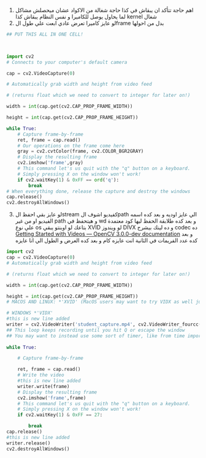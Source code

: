 1. اهم حاجة تتأكد ان يبقاش في كذا حاجة شغالة من الاكواد عشان ميحصلش مشاكل لما يحاول يوصل للكاميرا و نفس النظام يبقاش كذا kernel شغال 
2. لو عايز كاميرا تعرض عادي ابعت علي طول الframe  بدل من احولها 
```python
## PUT THIS ALL IN ONE CELL!

  

import cv2
# Connects to your computer's default camera

cap = cv2.VideoCapture(0)

# Automatically grab width and height from video feed

# (returns float which we need to convert to integer for later on!)

width = int(cap.get(cv2.CAP_PROP_FRAME_WIDTH))

height = int(cap.get(cv2.CAP_PROP_FRAME_HEIGHT))

while True:
    # Capture frame-by-frame
    ret, frame = cap.read()
    # Our operations on the frame come here
    gray = cv2.cvtColor(frame, cv2.COLOR_BGR2GRAY)
    # Display the resulting frame
    cv2.imshow('frame',gray)
    # This command let's us quit with the "q" button on a keyboard.
    # Simply pressing X on the window won't work!
    if cv2.waitKey(1) & 0xFF == ord('q'):
        break
# When everything done, release the capture and destroy the windows
cap.release()
cv2.destroyAllWindows()
```
3. لو عايز بقي احفظ الstream كفيديو اشوف الpath الي عايز اوديه و بعد كده اسمه الفيديو او من غير path  و هيتحفظ في wd و بعد كده طلابقة الحفظ ليها كود معتمدة علي نوع os  بتاعك لو اوبنتو يبقي XVID لو ويندوز DIVX و ده لينك بيشرح codec  ده [Getting Started with Videos — OpenCV 3.0.0-dev documentation](https://docs.opencv.org/3.0-beta/doc/py_tutorials/py_gui/py_video_display/py_video_display.html#saving-a-video) و بعد كده عدد الفريمات في الثانية انت عايزه كام و بعد كده العرض و الطول الي انا عايزه
```python
import cv2
cap = cv2.VideoCapture(0)
# Automatically grab width and height from video feed

# (returns float which we need to convert to integer for later on!)

width = int(cap.get(cv2.CAP_PROP_FRAME_WIDTH))

height = int(cap.get(cv2.CAP_PROP_FRAME_HEIGHT))
# MACOS AND LINUX: *'XVID' (MacOS users may want to try VIDX as well just in case)

# WINDOWS *'VIDX'
#this is new line added
writer = cv2.VideoWriter('student_capture.mp4', cv2.VideoWriter_fourcc(*'VIDX'),24, (width, height))
## This loop keeps recording until you hit Q or escape the window
## You may want to instead use some sort of timer, like from time import sleep and then just record for 5 seconds.
  
while True:

    # Capture frame-by-frame

    ret, frame = cap.read()
    # Write the video
	#this is new line added
    writer.write(frame)
    # Display the resulting frame
    cv2.imshow('frame',frame)
    # This command let's us quit with the "q" button on a keyboard.
    # Simply pressing X on the window won't work!
    if cv2.waitKey(1) & 0xFF == 27:

        break
cap.release()
#this is new line added
writer.release()
cv2.destroyAllWindows()
```
